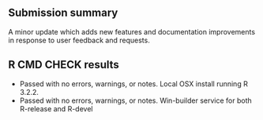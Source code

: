 ## Submission summary

A minor update which adds new features and documentation improvements in response to user feedback and requests.

## R CMD CHECK results

- Passed with no errors, warnings, or notes.  Local OSX install
  running R 3.2.2.
- Passed with no errors, warnings, or notes.  Win-builder service for
  both R-release and R-devel
